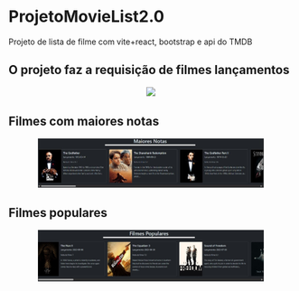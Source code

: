 # ProjetoMovieList2.0

Projeto de lista de filme com vite+react, bootstrap e api do TMDB

## O projeto faz a requisição de filmes lançamentos

<p align="center">
    <img src="movie.list/src/assets/images/lançamentos.png" width="400px">
</p>

## Filmes com maiores notas

<p align="center">
    <img src="movie.list/src/assets/images/TopRates.jpg" width="400px">
</p>

## Filmes populares

<p align="center">
    <img src="movie.list/src/assets/images/Populares.jpg" width="400px">
</p>
